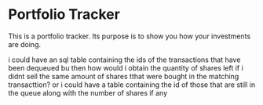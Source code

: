 # Portfolio Tracker

This is a portfolio tracker. Its purpose is to show you how your investments are doing.

i could have an sql table containing the ids of the transactions that have been dequeued bu then how would i obtain 
the  quantity of shares left if i didnt sell the same amount of shares tthat were bought in the matching transacttion?
or i could have a table containing the id of those that are still in the queue along with the number of shares if any